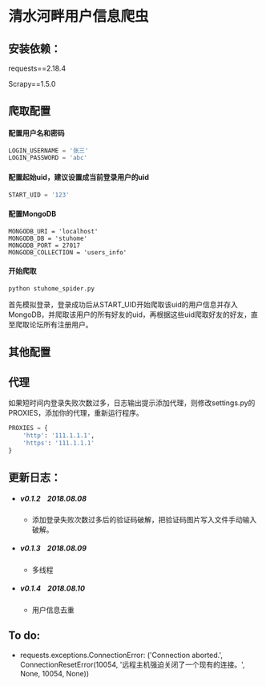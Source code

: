 # 清水河畔用户信息爬虫


## 安装依赖：

requests==2.18.4

Scrapy==1.5.0



## 爬取配置

#### 配置用户名和密码

```python
LOGIN_USERNAME = '张三'
LOGIN_PASSWORD = 'abc'
```

#### 配置起始uid，建议设置成当前登录用户的uid

```python
START_UID = '123'
```

#### 配置MongoDB

```
MONGODB_URI = 'localhost'
MONGODB_DB = 'stuhome'
MONGODB_PORT = 27017
MONGODB_COLLECTION = 'users_info'
```

#### 开始爬取

`python stuhome_spider.py`

首先模拟登录，登录成功后从START_UID开始爬取该uid的用户信息并存入MongoDB，并爬取该用户的所有好友的uid，再根据这些uid爬取好友的好友，直至爬取论坛所有注册用户。




## 其他配置

## 代理

如果短时间内登录失败次数过多，日志输出提示添加代理，则修改settings.py的PROXIES，添加你的代理，重新运行程序。

```python
PROXIES = {
    'http': '111.1.1.1',
    'https': '111.1.1.1'
}
```



## 更新日志：

* ##### v0.1.2  &nbsp;&nbsp; 2018.08.08

     * 添加登录失败次数过多后的验证码破解，把验证码图片写入文件手动输入破解。
* ##### v0.1.3	&nbsp;&nbsp; 2018.08.09

     * 多线程

* ##### v0.1.4 &nbsp;&nbsp;  2018.08.10

     * 用户信息去重



## To do:

* requests.exceptions.ConnectionError: ('Connection aborted.', ConnectionResetError(10054, '远程主机强迫关闭了一个现有的连接。', None, 10054, None)) 